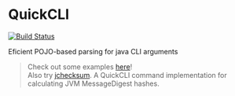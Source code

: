 # QuickCLI
  
[![Build Status](https://travis-ci.org/apercova/QuickCLI.svg?branch=master)](https://travis-ci.org/apercova/QuickCLI)
  
Eficient POJO-based parsing for java CLI arguments

> Check out some examples [here](https://github.com/apercova/QuickCLI-examples)!  
> Also try [jchecksum](https://github.com/apercova/jchecksum). A QuickCLI command implementation for calculating JVM MessageDigest hashes.
